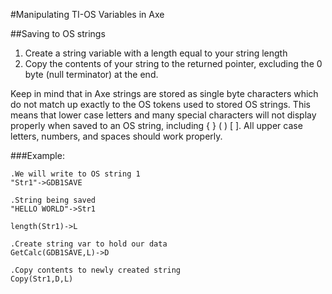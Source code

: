 #Manipulating TI-OS Variables in Axe

##Saving to OS strings
1. Create a string variable with a length equal to your string length
2. Copy the contents of your string to the returned pointer, excluding the
   0 byte (null terminator) at the end.

Keep in mind that in Axe strings are stored as single byte characters
which do not match up exactly to the OS tokens used to stored OS
strings. This means that lower case letters and many special characters
will not display properly when saved to an OS string, including { } ( )
[ ]. All upper case letters, numbers, and spaces should work properly.

###Example:
```
.We will write to OS string 1
"Str1"->GDB1SAVE

.String being saved
"HELLO WORLD"->Str1

length(Str1)->L

.Create string var to hold our data
GetCalc(GDB1SAVE,L)->D

.Copy contents to newly created string
Copy(Str1,D,L)
```
